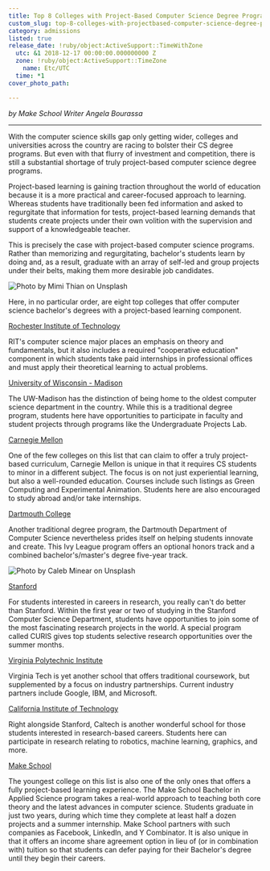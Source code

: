 ```yaml
---
title: Top 8 Colleges with Project-Based Computer Science Degree Programs
custom_slug: top-8-colleges-with-projectbased-computer-science-degree-programs
category: admissions
listed: true
release_date: !ruby/object:ActiveSupport::TimeWithZone
  utc: &1 2018-12-17 00:00:00.000000000 Z
  zone: !ruby/object:ActiveSupport::TimeZone
    name: Etc/UTC
  time: *1
cover_photo_path: 

---
```

_by Make School Writer Angela Bourassa_

---

With the computer science skills gap only getting wider, colleges and universities across the country are racing to bolster their CS degree programs. But even with that flurry of investment and competition, there is still a substantial shortage of truly project-based computer science degree programs.

Project-based learning is gaining traction throughout the world of education because it is a more practical and career-focused approach to learning. Whereas students have traditionally been fed information and asked to regurgitate that information for tests, project-based learning demands that students create projects under their own volition with the supervision and support of a knowledgeable teacher.

This is precisely the case with project-based computer science programs. Rather than memorizing and regurgitating, bachelor's students learn by doing and, as a result, graduate with an array of self-led and group projects under their belts, making them more desirable job candidates.

![Photo by Mimi Thian on Unsplash](https://res.cloudinary.com/makeschool/image/upload/v1545356838/Blog/body-image-1-top-colleges-with-cs-programs.jpg "Photo by Mimi Thian on Unsplash")

Here, in no particular order, are eight top colleges that offer computer science bachelor's degrees with a project-based learning component.

[Rochester Institute of Technology](https://www.cs.rit.edu/bs-computer-science-overview)

RIT's computer science major places an emphasis on theory and fundamentals, but it also includes a required "cooperative education" component in which students take paid internships in professional offices and must apply their theoretical learning to actual problems.

[University of Wisconsin - Madison](https://www.cs.wisc.edu/academics/Undergraduate-Programs)

The UW-Madison has the distinction of being home to the oldest computer science department in the country. While this is a traditional degree program, students here have opportunities to participate in faculty and student projects through programs like the Undergraduate Projects Lab.

[Carnegie Mellon](https://www.cs.cmu.edu/undergraduate-programs)

One of the few colleges on this list that can claim to offer a truly project-based curriculum, Carnegie Mellon is unique in that it requires CS students to minor in a different subject. The focus is on not just experiential learning, but also a well-rounded education. Courses include such listings as Green Computing and Experimental Animation. Students here are also encouraged to study abroad and/or take internships.

[Dartmouth College](https://web.cs.dartmouth.edu/undergraduate)

Another traditional degree program, the Dartmouth Department of Computer Science nevertheless prides itself on helping students innovate and create. This Ivy League program offers an optional honors track and a combined bachelor's/master's degree five-year track.

![Photo by Caleb Minear on Unsplash](https://res.cloudinary.com/makeschool/image/upload/v1545358242/Blog/body-image-2-top-colleges-with-cs-programs.jpg "Photo by Caleb Minear on Unsplash")

[Stanford](https://cs.stanford.edu/)

For students interested in careers in research, you really can't do better than Stanford. Within the first year or two of studying in the Stanford Computer Science Department, students have opportunities to join some of the most fascinating research projects in the world. A special program called CURIS gives top students selective research opportunities over the summer months.

[Virginia Polytechnic Institute](http://www.cs.vt.edu/)

Virginia Tech is yet another school that offers traditional coursework, but supplemented by a focus on industry partnerships. Current industry partners include Google, IBM, and Microsoft.

[California Institute of Technology](http://cms.caltech.edu/academics/ugrad_cs)

Right alongside Stanford, Caltech is another wonderful school for those students interested in research-based careers. Students here can participate in research relating to robotics, machine learning, graphics, and more.

[Make School](https://www.makeschool.com/computer-science)

The youngest college on this list is also one of the only ones that offers a fully project-based learning experience. The Make School Bachelor in Applied Science program takes a real-world approach to teaching both core theory and the latest advances in computer science. Students graduate in just two years, during which time they complete at least half a dozen projects and a summer internship. Make School partners with such companies as Facebook, LinkedIn, and Y Combinator. It is also unique in that it offers an income share agreement option in lieu of (or in combination with) tuition so that students can defer paying for their Bachelor's degree until they begin their careers.